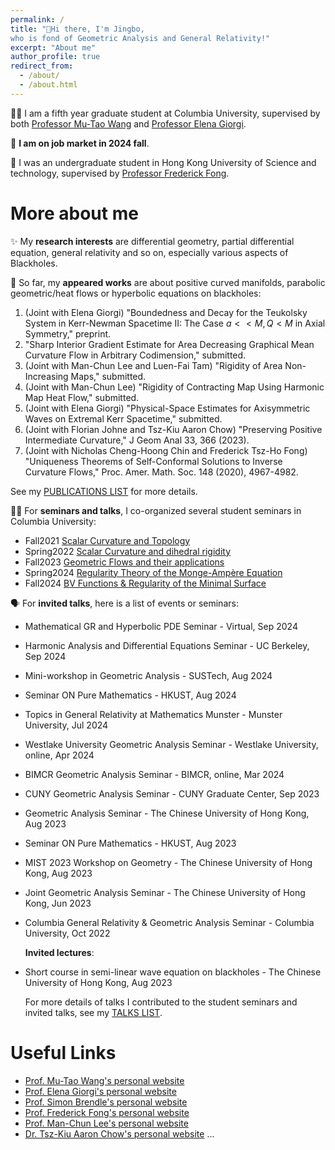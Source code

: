 ```yaml
---
permalink: /
title: "👋Hi there, I'm Jingbo, 
who is fond of Geometric Analysis and General Relativity!"
excerpt: "About me" 
author_profile: true
redirect_from: 
  - /about/
  - /about.html
---
```


🧑‍🎓 I am a fifth year graduate student at Columbia University, supervised by both [Professor Mu-Tao Wang](http://www.math.columbia.edu/~mtwang/) and [Professor Elena Giorgi](http://www.math.columbia.edu/~egiorgi/). 

🙋 __I am on job market in 2024 fall__.
    
🏫 I was an undergraduate student in Hong Kong University of Science and technology, supervised by [Professor Frederick Fong](https://frederickfong.me).


# More about me


✨ My __research interests__ are differential geometry, partial differential equation, general relativity and so on, especially various aspects of Blackholes.

📃 So far, my __appeared works__ are about positive curved manifolds, parabolic geometric/heat flows or hyperbolic equations on blackholes:

   1. (Joint with Elena Giorgi) "Boundedness and Decay for the Teukolsky System in Kerr-Newman Spacetime II: The Case $a << M, Q < M$ in Axial Symmetry," preprint.
   2. "Sharp Interior Gradient Estimate for Area Decreasing Graphical Mean Curvature Flow in Arbitrary Codimension," submitted.
   3. (Joint with Man-Chun Lee and Luen-Fai Tam) "Rigidity of Area Non-Increasing Maps," submitted.
   4. (Joint with Man-Chun Lee) "Rigidity of Contracting Map Using Harmonic Map Heat Flow," submitted.
   5. (Joint with Elena Giorgi) "Physical-Space Estimates for Axisymmetric Waves on Extremal Kerr Spacetime," submitted.
   6. (Joint with Florian Johne and Tsz-Kiu Aaron Chow) "Preserving Positive Intermediate Curvature," J Geom Anal 33, 366 (2023).
   7. (Joint with Nicholas Cheng-Hoong Chin and Frederick Tsz-Ho Fong) "Uniqueness Theorems of Self-Conformal Solutions to Inverse Curvature Flows," Proc. Amer. Math. Soc. 148 (2020), 4967-4982.

   See my [PUBLICATIONS LIST](https://jingbowanmath.github.io/publications/) for more details.

🧑‍🏫 For __seminars and talks__, I co-organized several student seminars in Columbia University: 
  
- Fall2021   [Scalar Curvature and Topology](https://math.columbia.edu/~axu/seminars/scalar-curvature-seminar-post/)
- Spring2022 [Scalar Curvature and dihedral rigidity](http://math.columbia.edu/~ypharry/seminar/dihedral-rigidity.html)
- Fall2023   [Geometric Flows and their applications](http://math.columbia.edu/~ypharry/seminar/mcf)
- Spring2024 [Regularity Theory of the Monge-Ampère Equation](https://www.math.columbia.edu/~ypharry/seminar/ma)
- Fall2024   [BV Functions & Regularity of the Minimal Surface](https://www.math.columbia.edu/~jingbowan/StudentPDEfall2024)

🗣️ For __invited talks__, here is a list of events or seminars:

- Mathematical GR and Hyperbolic PDE Seminar - Virtual, Sep 2024
- Harmonic Analysis and Differential Equations Seminar - UC Berkeley, Sep 2024
- Mini-workshop in Geometric Analysis - SUSTech, Aug 2024
- Seminar ON Pure Mathematics - HKUST, Aug 2024
- Topics in General Relativity at Mathematics Munster - Munster University, Jul 2024
- Westlake University Geometric Analysis Seminar - Westlake University, online, Apr 2024
- BIMCR Geometric Analysis Seminar - BIMCR, online, Mar 2024
- CUNY Geometric Analysis Seminar - CUNY Graduate Center, Sep 2023
- Geometric Analysis Seminar - The Chinese University of Hong Kong, Aug 2023
- Seminar ON Pure Mathematics - HKUST, Aug 2023
- MIST 2023 Workshop on Geometry - The Chinese University of Hong Kong, Aug 2023
- Joint Geometric Analysis Seminar - The Chinese University of Hong Kong, Jun 2023
- Columbia General Relativity & Geometric Analysis Seminar - Columbia University, Oct 2022

   __Invited lectures__:
- Short course in semi-linear wave equation on blackholes - The Chinese University of Hong Kong, Aug 2023
   
  For more details of talks I contributed to the student seminars and invited talks, see my [TALKS LIST](https://jingbowanmath.github.io/talks/).


# Useful Links

  * [Prof. Mu-Tao Wang's personal website](http://www.math.columbia.edu/~mtwang/)
  * [Prof. Elena Giorgi's personal website](http://www.math.columbia.edu/~egiorgi/)
  * [Prof. Simon Brendle's personal website](http://www.columbia.edu/~sab2280/main.html)
  * [Prof. Frederick Fong's personal website](https://frederickfong.me)
  * [Prof. Man-Chun Lee's personal website](https://sites.google.com/view/mcleemath/home?pli=1&authuser=1)
  * [Dr. Tsz-Kiu Aaron Chow's personal website](https://math.columbia.edu/~achow/)
  ...
